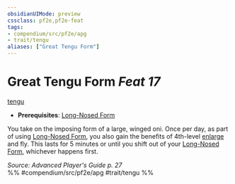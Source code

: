 ```yaml
---
obsidianUIMode: preview
cssclass: pf2e,pf2e-feat
tags:
- compendium/src/pf2e/apg
- trait/tengu
aliases: ["Great Tengu Form"]
---
```

# Great Tengu Form  *Feat 17*  
[tengu](tengu-b1.md "Tengu Ancestry & Heritage Trait")  

- **Prerequisites**: [Long-Nosed Form](long-nosed-form-apg.md)

You take on the imposing form of a large, winged oni. Once per day, as part of using [Long-Nosed Form](long-nosed-form-apg.md), you also gain the benefits of 4th-level [enlarge](enlarge.md) and fly. This lasts for 5 minutes or until you shift out of your [Long-Nosed Form](long-nosed-form-apg.md), whichever happens first.

*Source: Advanced Player's Guide p. 27*  
%% #compendium/src/pf2e/apg #trait/tengu %%
